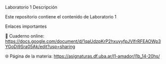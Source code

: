 Laboratorio 1
Descripción

Este repositorio contiene el contenido de Laboratorio 1

Enlaces importantes

📄 Cuaderno online: https://docs.google.com/document/d/1qaUdzpKrP2hxuyyfpJVlfrRFEAOWp3YGoDi9Sra05Ak/edit?usp=sharing


🌐 Página de la materia: https://asignaturas.df.uba.ar/l1-amador/l1b_14-20hs/


